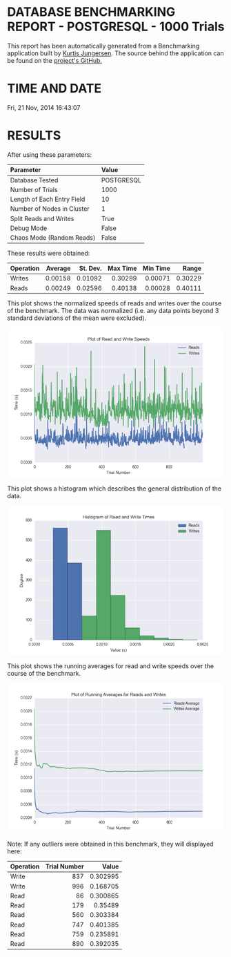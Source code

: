 DATABASE BENCHMARKING REPORT - POSTGRESQL - 1000 Trials
=========================================

This report has been automatically generated from a Benchmarking application
built by [Kurtis Jungersen](http://kmjungersen.com).  The source behind the application can be found on the [project's GitHub.](https://github.com/kmjungersen/DB-Benchmarking)

TIME AND DATE
=============

Fri, 21 Nov, 2014 16:43:07


RESULTS
=======

After using these parameters:

| Parameter                  | Value      |
|:---------------------------|:-----------|
| Database Tested            | POSTGRESQL |
| Number of Trials           | 1000       |
| Length of Each Entry Field | 10         |
| Number of Nodes in Cluster | 1          |
| Split Reads and Writes     | True       |
| Debug Mode                 | False      |
| Chaos Mode (Random Reads)  | False      |

These results were obtained:

| Operation   |   Average |   St. Dev. |   Max Time |   Min Time |   Range |
|:------------|----------:|-----------:|-----------:|-----------:|--------:|
| Writes      |   0.00158 |    0.01092 |    0.30299 |    0.00071 | 0.30229 |
| Reads       |   0.00249 |    0.02596 |    0.40138 |    0.00028 | 0.40111 |

This plot shows the normalized speeds of reads and writes over the course of the benchmark.  The data was normalized (i.e. any data points beyond 3 standard deviations of the mean were excluded).

![Alt text](images/POSTGRESQL-Nov21-2014-16:43:07-rw.png "rw")

This plot shows a histogram which describes the general distribution of the data.

![Alt text](images/POSTGRESQL-Nov21-2014-16:43:07-stats.png "stats")

This plot shows the running averages for read and write speeds over the course of the benchmark.

![Alt text](images/POSTGRESQL-Nov21-2014-16:43:07-running_averages.png "running_averages")

Note: If any outliers were obtained in this benchmark, they will displayed here:

| Operation   |   Trial Number |    Value |
|:------------|---------------:|---------:|
| Write       |            837 | 0.302995 |
| Write       |            996 | 0.168705 |
| Read        |             86 | 0.300865 |
| Read        |            179 | 0.35489  |
| Read        |            560 | 0.303384 |
| Read        |            747 | 0.401385 |
| Read        |            759 | 0.235891 |
| Read        |            890 | 0.392035 |